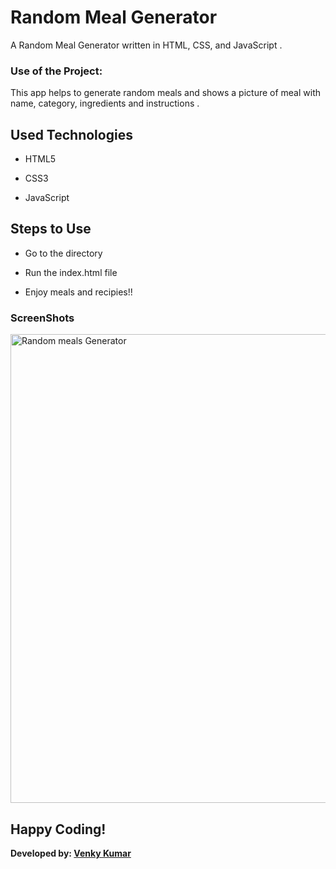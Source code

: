 <h1>Random Meal Generator </h1>

<p>A Random Meal Generator written in HTML, CSS, and JavaScript .</p>

### Use of the Project:

<p>This app helps to generate random meals and shows a picture of meal with name, category, ingredients and instructions .</p>

## Used Technologies

- HTML5

- CSS3

- JavaScript

## Steps to Use

- Go to the directory

- Run the index.html file

- Enjoy meals and recipies!!

<h3> ScreenShots </h3> 

<img width="750" alt="Random meals Generator" src="https://user-images.githubusercontent.com/63009472/126068497-8a73e954-4d89-47ab-b573-882ad0dafc51.png">

## Happy Coding!

<strong>Developed by: <a href="https://github.com/BoddepallyVenkatesh06">Venky Kumar</a>